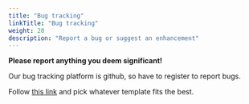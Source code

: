 ```yaml
---
title: "Bug tracking"
linkTitle: "Bug tracking"
weight: 20
description: "Report a bug or suggest an enhancement"
---
```


**Please report anything you deem significant!**

Our bug tracking platform is github, so have to register to report bugs.

Follow [this link](https://github.com/DGEXSolutions/osrd/issues/new/choose) and pick whatever template fits the best.
